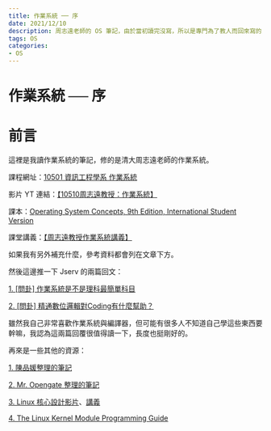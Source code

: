 ```yaml
---
title: 作業系統 ── 序
date: 2021/12/10
description: 周志遠老師的 OS 筆記，由於當初讀完沒寫，所以是專門為了教人而回來寫的，因此算是有生之年系列
tags: OS
categories:
- OS
---
```


# 作業系統 ── 序

# 前言 

這裡是我讀作業系統的筆記，修的是清大周志遠老師的作業系統。

課程網址：[10501 資訊工程學系 作業系統](https://ocw.nthu.edu.tw/ocw/index.php?page=course&cid=141&)

影片 YT 連結：[【10510周志遠教授：作業系統】](https://www.youtube.com/playlist?list=PLS0SUwlYe8czigQPzgJTH2rJtwm0LXvDX)

課本：[Operating System Concepts, 9th Edition, International Student Version](https://www.wiley.com/en-sg/Operating+System+Concepts%2C+9th+Edition%2C+International+Student+Version-p-9781118093757)

課堂講義：[【周志遠教授作業系統講義】](https://ocw.nthu.edu.tw/ocw/index.php?page=course_news_content&cid=141&id=999)

如果我有另外補充什麼，參考資料都會列在文章下方。

然後這邊推一下 Jserv 的兩篇回文：

<a href = "https://disp.cc/b/163-baku" class = "wheatlink">1. [問卦] 作業系統是不是理科最簡單科目</a>

<a href = "" class = "wheatlink">2. [問卦] 精通數位邏輯對Coding有什麼幫助？</a>

雖然我自己非常喜歡作業系統與編譯器，但可能有很多人不知道自己學這些東西要幹嘛，我認為這兩篇回覆很值得讀一下，長度也挺剛好的。

再來是一些其他的資源：

<a href = "https://hackmd.io/@Pl-eQT9CQaS0jhExKqL8_w/BkhOSR4jW/https%3A%2F%2Fhackmd.io%2Fs%2FS14A_CVjW?type=book" class = "wheatlink">1. 陳品媛整理的筆記</a>

<a href = "https://mropengate.blogspot.com/search/label/Computer%20Science-Operating%20System" class = "wheatlink">2. Mr. Opengate 整理的筆記</a>

<a href = "https://www.youtube.com/playlist?list=PL6S9AqLQkFpongEA75M15_BlQBC9rTdd8" class = "wheatlink">3. Linux 核心設計影片</a>、<a href = "http://hackfoldr.org/linux/" class = "wheatlink">講義</a> 

<a href = "https://github.com/sysprog21/lkmpg" class = "wheatlink">4. The Linux Kernel Module Programming Guide</a>
